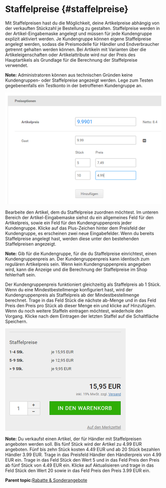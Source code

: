 # Staffelpreise {#staffelpreise}

Mit Staffelpreisen hast du die Möglichkeit, deine Artikelpreise abhängig von der verkauften Stückzahl je Bestellung zu gestalten. Staffelpreise werden in der Artikel-Eingabemaske angelegt und müssen für jede Kundengruppe explizit aktiviert werden. Je Kundengruppe können eigene Staffelpreise angelegt werden, sodass die Preismodelle für Händler und Endverbraucher getrennt gehalten werden können. Bei Artikeln mit Varianten über die Artikeleigenschaften oder Artikelattribute wird nur der Preis des Hauptartikels als Grundlage für die Berechnung der Staffelpreise verwendet.

**Note:** Administratoren können aus technischen Gründen keine Kundengruppen- oder Staffelpreise angezeigt werden. Lege zum Testen gegebenenfalls ein Testkonto in der betroffenen Kundengruppe an.

![](Bilder/Abb100_StaffelpreiseEintragen.png "Staffelpreise eintragen")

Bearbeite den Artikel, dem du Staffelpreise zuordnen möchtest. Im unteren Bereich der Artikel-Eingabemaske siehst du ein allgemeines Feld für den Artikelpreis, sowie ein Feld für den Kundengruppenpreis jeder Kundengruppe. Klicke auf das Plus-Zeichen hinter dem Preisfeld der Kundengruppe, es erscheinen zwei neue Eingabefelder. Wenn du bereits Staffelpreise angelegt hast, werden diese unter den bestehenden Staffelpreisen angezeigt.

**Note:** Gib für die Kundengruppe, für die du Staffelpreise einrichtest, einen Kundengruppenpreis an. Der Kundengruppenpreis kann identisch zum regulären Artikelpreis sein. Wenn kein Kundengruppenpreis angegeben wird, kann die Anzeige und die Berechnung der Staffelpreise im Shop fehlerhaft sein.

Der Kundengruppenpreis funktioniert gleichzeitig als Staffelpreis ab 1 Stück. Wenn du eine Mindestbestellmenge konfiguriert hast, wird der Kundengruppenpreis als Staffelpreis ab der Mindestbestellmenge berechnet. Trage in das Feld Stück die nächste ab-Menge und in das Feld Preis den Preis pro Stück ab dieser Menge ein und klicke auf Hinzufügen. Wenn du noch weitere Staffeln eintragen möchtest, wiederhole den Vorgang. Klicke nach dem Eintragen der letzten Staffel auf die Schaltfläche Speichern.

![](Bilder/Abb101_StaffelpreiseInDerShopansicht.PNG "Staffelpreise in der Shopansicht")

**Note:** Du verkaufst einen Artikel, der für Händler mit Staffelpreisen angeboten werden soll. Bis fünf Stück wird der Artikel zu 4.99 EUR angeboten. Fünf bis zehn Stück kosten 4.49 EUR und ab 20 Stück bezahlen Händler 3.99 EUR. Trage in das Preisfeld Händler den Händlerpreis von 4.99 EUR ein. Trage in das Feld Stück den Wert 5 und in das Feld Preis den Preis ab fünf Stück von 4.49 EUR ein. Klicke auf Aktualisieren und trage in das Feld Stück den Wert 20 sowie in das Feld Preis den Preis 3.99 EUR ein.

**Parent topic:**[Rabatte & Sonderangebote](8_7_Rabatte_UND_Sonderangebote.md)

